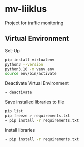 # mv-liiklus

Project for traffic monitoring

## Virtual Environment

Set-Up

```Bash
pip install virtualenv
python3 --version
python3.10 -m venv env
source env/bin/activate
```

Deactivate Virtual Environment

```Bash
~ deactivate
```

Save installed libraries to file

```Bash
pip list
pip freeze > requirements.txt
~ pip install -r requirements.txt
```

Install libraries

```Bash
~ pip install -r requirements.txt
```
